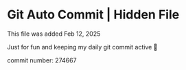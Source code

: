 # Git Auto Commit | Hidden File

This file was added Feb 12, 2025

Just for fun and keeping my daily git commit active 🤪

commit number: 274667
